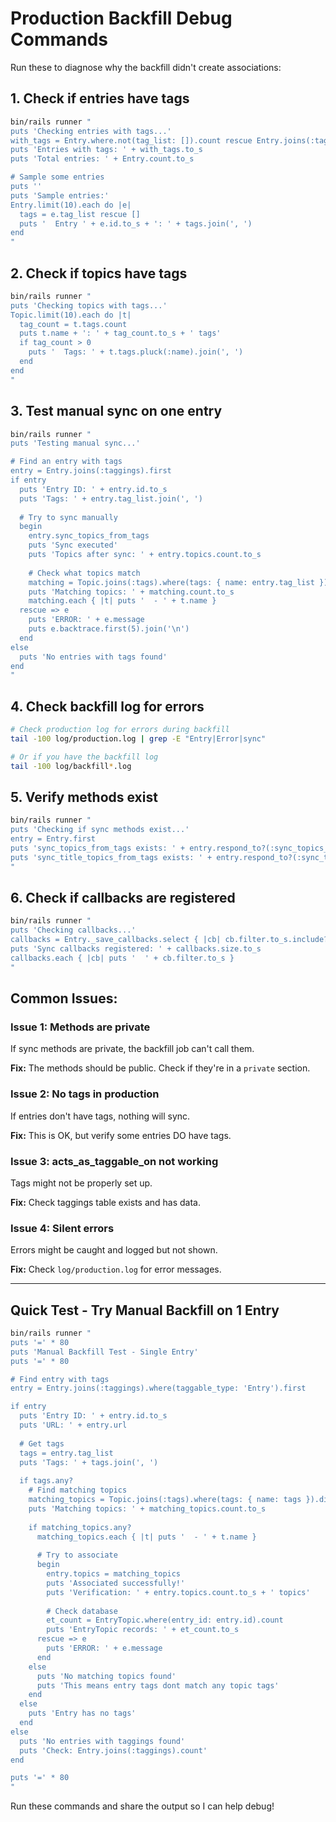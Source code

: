# Production Backfill Debug Commands

Run these to diagnose why the backfill didn't create associations:

## 1. Check if entries have tags

```bash
bin/rails runner "
puts 'Checking entries with tags...'
with_tags = Entry.where.not(tag_list: []).count rescue Entry.joins(:taggings).distinct.count
puts 'Entries with tags: ' + with_tags.to_s
puts 'Total entries: ' + Entry.count.to_s

# Sample some entries
puts ''
puts 'Sample entries:'
Entry.limit(10).each do |e|
  tags = e.tag_list rescue []
  puts '  Entry ' + e.id.to_s + ': ' + tags.join(', ')
end
"
```

## 2. Check if topics have tags

```bash
bin/rails runner "
puts 'Checking topics with tags...'
Topic.limit(10).each do |t|
  tag_count = t.tags.count
  puts t.name + ': ' + tag_count.to_s + ' tags'
  if tag_count > 0
    puts '  Tags: ' + t.tags.pluck(:name).join(', ')
  end
end
"
```

## 3. Test manual sync on one entry

```bash
bin/rails runner "
puts 'Testing manual sync...'

# Find an entry with tags
entry = Entry.joins(:taggings).first
if entry
  puts 'Entry ID: ' + entry.id.to_s
  puts 'Tags: ' + entry.tag_list.join(', ')
  
  # Try to sync manually
  begin
    entry.sync_topics_from_tags
    puts 'Sync executed'
    puts 'Topics after sync: ' + entry.topics.count.to_s
    
    # Check what topics match
    matching = Topic.joins(:tags).where(tags: { name: entry.tag_list }).distinct
    puts 'Matching topics: ' + matching.count.to_s
    matching.each { |t| puts '  - ' + t.name }
  rescue => e
    puts 'ERROR: ' + e.message
    puts e.backtrace.first(5).join('\n')
  end
else
  puts 'No entries with tags found'
end
"
```

## 4. Check backfill log for errors

```bash
# Check production log for errors during backfill
tail -100 log/production.log | grep -E "Entry|Error|sync"

# Or if you have the backfill log
tail -100 log/backfill*.log
```

## 5. Verify methods exist

```bash
bin/rails runner "
puts 'Checking if sync methods exist...'
entry = Entry.first
puts 'sync_topics_from_tags exists: ' + entry.respond_to?(:sync_topics_from_tags, true).to_s
puts 'sync_title_topics_from_tags exists: ' + entry.respond_to?(:sync_title_topics_from_tags, true).to_s
"
```

## 6. Check if callbacks are registered

```bash
bin/rails runner "
puts 'Checking callbacks...'
callbacks = Entry._save_callbacks.select { |cb| cb.filter.to_s.include?('sync') }
puts 'Sync callbacks registered: ' + callbacks.size.to_s
callbacks.each { |cb| puts '  ' + cb.filter.to_s }
"
```

## Common Issues:

### Issue 1: Methods are private
If sync methods are private, the backfill job can't call them.

**Fix:** The methods should be public. Check if they're in a `private` section.

### Issue 2: No tags in production
If entries don't have tags, nothing will sync.

**Fix:** This is OK, but verify some entries DO have tags.

### Issue 3: acts_as_taggable_on not working
Tags might not be properly set up.

**Fix:** Check taggings table exists and has data.

### Issue 4: Silent errors
Errors might be caught and logged but not shown.

**Fix:** Check `log/production.log` for error messages.

---

## Quick Test - Try Manual Backfill on 1 Entry

```bash
bin/rails runner "
puts '=' * 80
puts 'Manual Backfill Test - Single Entry'
puts '=' * 80

# Find entry with tags
entry = Entry.joins(:taggings).where(taggable_type: 'Entry').first

if entry
  puts 'Entry ID: ' + entry.id.to_s
  puts 'URL: ' + entry.url
  
  # Get tags
  tags = entry.tag_list
  puts 'Tags: ' + tags.join(', ')
  
  if tags.any?
    # Find matching topics
    matching_topics = Topic.joins(:tags).where(tags: { name: tags }).distinct
    puts 'Matching topics: ' + matching_topics.count.to_s
    
    if matching_topics.any?
      matching_topics.each { |t| puts '  - ' + t.name }
      
      # Try to associate
      begin
        entry.topics = matching_topics
        puts 'Associated successfully!'
        puts 'Verification: ' + entry.topics.count.to_s + ' topics'
        
        # Check database
        et_count = EntryTopic.where(entry_id: entry.id).count
        puts 'EntryTopic records: ' + et_count.to_s
      rescue => e
        puts 'ERROR: ' + e.message
      end
    else
      puts 'No matching topics found'
      puts 'This means entry tags dont match any topic tags'
    end
  else
    puts 'Entry has no tags'
  end
else
  puts 'No entries with taggings found'
  puts 'Check: Entry.joins(:taggings).count'
end

puts '=' * 80
"
```

Run these commands and share the output so I can help debug!

